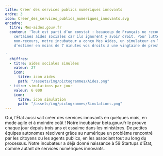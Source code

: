 ```yaml
---
title: Créer des services publics numériques innovants
ordre: 3
icon: Creer_des_services_publics_numeriques_innovants.svg
encadre:
  titre: Mes-aides.gouv.fr
  contenu: 'Tout est parti d’un constat : beaucoup de Français ne recourent pas à
    certaines aides sociales car ils ignorent y avoir droit. Pour lutter contre ce
    non-recours, notre incubateur a conçu Mes Aides, un simulateur en ligne qui permet
    d’estimer en moins de 7 minutes vos droits à une vingtaine de prestations sociales.

'
  chiffres:
  - titre: aides sociales simulées
    valeur: 27
    icon:
      titre: icon aides
      path: "/assets/img/pictogrammes/Aides.png"
  - titre: simulations par jour
    valeur: 6 000
    icon:
      titre: icon simulation
      path: "/assets/img/pictogrammes/Simulations.png"
---
```


Oui, l’État aussi sait créer des services innovants en quelques
mois, en mode agile et à moindre coût ! Notre incubateur beta.gouv.fr le prouve
chaque jour depuis trois ans et essaime dans les ministères. De petites équipes
autonomes résolvent grâce au numérique un problème rencontré par les citoyens
ou les agents publics, en les associant tout au long du processus. Notre incubateur
a déjà donné naissance à 59 Startups d’État, comme autant de services numériques
innovants.


